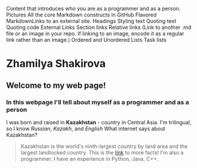 Content that introduces who you are as a programmer and as a person. 
Pictures
All the core Markdown constructs in GitHub Flavored MarkdownLinks to an external site.
Headings
Styling text
Quoting text
Quoting code
External Links
Section links
Relative links (Link to another .md file or an image in your repo. If linking to an image, encode it as a regular link rather than an image.)
Ordered and Unordered Lists
Task lists



# Zhamilya Shakirova
## Welcome to my web page!
### In this webpage I'll tell about myself as a programmer and as a person
I was born and raised in **Kazakhstan** - country in Central Asia.
I'm trilingual, so I know *Russian*, *Kazakh*, and *English*
What internet says about Kazakhstan?
> Kazakhstan is the world's ninth-largest country by land area and the largest landlocked country.
> This is the [link](https://aboutkazakhstan.com/blog/entertainment/12-interesting-facts-about-kazakhstan/) to more facts! 
I'm also a programmer. I have an experience in Python, Java, C++.
